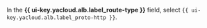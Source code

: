 In the **{{ ui-key.yacloud.alb.label_route-type }}** field, select `{{ ui-key.yacloud.alb.label_proto-http }}`.